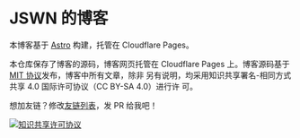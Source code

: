 # JSWN 的博客

本博客基于 [Astro](https://astro.build/) 构建，托管在 Cloudflare Pages。

本仓库保存了博客的源码，博客网页托管在 Cloudflare Pages 上。博客源码基于 [MIT 协议](./LICENSE)发布，博客中所有文章，除非
另有说明，均采用知识共享署名-相同方式共享 4.0 国际许可协议（CC BY-SA 4.0）进行许
可。

想加友链？修改[友链列表](src/pages/links.astro)，发 PR 给我吧！

[![知识共享许可协议][CC BY-SA 4.0]][CONTENT_LICENSE]

[CC BY-SA 4.0]: https://i.creativecommons.org/l/by-sa/4.0/88x31.png
[CONTENT_LICENSE]: http://creativecommons.org/licenses/by-sa/4.0/
